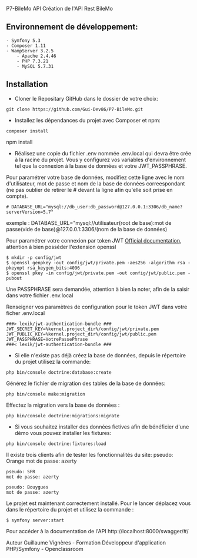 P7-BileMo API
Création de l'API Rest BileMo

## Environnement de développement:
    - Symfony 5.3
    - Composer 1.11
    - WampServer 3.2.5
        - Apache 2.4.46
        - PHP 7.3.21
        - MySQL 5.7.31

## Installation
- Cloner le Repositary GitHub dans le dossier de votre choix: 
```
git clone https://github.com/Gui-Dev86/P7-BileMo.git
```
- Installez les dépendances du projet avec Composer et npm:
```
composer install
```
npm install

- Réalisez une copie du fichier .env nommée .env.local qui devra être crée à la racine du projet. Vous y configurez vos variables d'environnement tel que la connexion à la base de données et votre JWT_PASSPHRASE.

Pour paramétrer votre base de données, modifiez cette ligne avec le nom d'utilisateur, mot de passe et nom de la base de données correespondant (ne pas oublier de retirer le # devant la ligne afin qu'elle soit prise en compte).

    # DATABASE_URL="mysql://db_user:db_password@127.0.0.1:3306/db_name?serverVersion=5.7"

exemple : DATABASE_URL="mysql://utilisateur(root de base):mot de passe(vide de base)@127.0.0.1:3306/(nom de la base de données)

Pour paramétrer votre connexion par token JWT [Official documentation](https://github.com/lexik/LexikJWTAuthenticationBundle/blob/master/Resources/doc/index.md#installation
), attention à bien posséder l'extension openssl

    $ mkdir -p config/jwt
    $ openssl genpkey -out config/jwt/private.pem -aes256 -algorithm rsa -pkeyopt rsa_keygen_bits:4096
    $ openssl pkey -in config/jwt/private.pem -out config/jwt/public.pem -pubout

Une PASSPHRASE sera demandée, attention à bien la noter, afin de la saisir dans votre fichier .env.local

Renseigner vos paramètres de configuration pour le token JWT dans votre ficher .env.local

    ###> lexik/jwt-authentication-bundle ###
    JWT_SECRET_KEY=%kernel.project_dir%/config/jwt/private.pem
    JWT_PUBLIC_KEY=%kernel.project_dir%/config/jwt/public.pem
    JWT_PASSPHRASE=VotrePassePhrase
    ###< lexik/jwt-authentication-bundle ###


- Si elle n'existe pas déjà créez la base de données, depuis le répertoire du projet utilisez la commande:
```
php bin/console doctrine:database:create
```
Générez le fichier de migration des tables de la base de données:
```
php bin/console make:migration
```
Effectez la migration vers la base de données :
```
php bin/console doctrine:migrations:migrate
```

- Si vous souhaitez installer des données fictives afin de bénéficier d'une démo vous pouvez installer les fixtures:
```
php bin/console doctrine:fixtures:load
```
Il existe trois clients afin de tester les fonctionnalités du site:
    pseudo: Orange
    mot de passe: azerty

    pseudo: SFR
    mot de passe: azerty

    pseudo: Bouygues
    mot de passe: azerty

Le projet est maintenant correctement installé. Pour le lancer déplacez vous dans le répertoire du projet et utilisez la commande :
```
$ symfony server:start
```

Pour accéder à la documentation de l'API 
http://localhost:8000/swagger/#/

Auteur Guillaume Vignères - Formation Développeur d'application PHP/Symfony - Openclassroom
